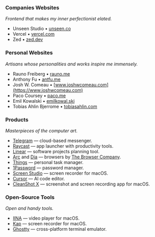 ### Companies Websites

_Frontend that makes my inner perfectionist elated._

- Unseen Studio • [unseen.co](https://unseen.co)
- Vercel • [vercel.com](https://vercel.com)
- Zed • [zed.dev](https://zed.dev)

### Personal Websites

_Artisans whose personalities and works inspire me immensely._

- Rauno Freiberg • [rauno.me](https://rauno.me)
- Anthony Fu • [antfu.me](https://antfu.me)
- Josh W. Comeau • [www.joshwcomeau.com](https://www.joshwcomeau.com)
- Paco Coursey • [paco.me](https://paco.me)
- Emil Kowalski • [emilkowal.ski](https://emilkowal.ski)
- Tobias Ahlin Bjerrome • [tobiasahlin.com](https://tobiasahlin.com)

### Products

_Masterpieces of the computer art._

- [Telegram](https://telegram.org) — cloud-based messenger.
- [Raycast](https://www.raycast.com) — app launcher with productivity tools.
- [Linear](https://linear.app) — software projects planning tool.
- [Arc](https://arc.net) and [Dia](https://www.diabrowser.com) — browsers by [The Browser Company](https://thebrowser.company).
- [Things](https://culturedcode.com/things) — personal task manager.
- [1Password](https://1password.com) — password manager.
- [Screen Studio](https://www.screen.studio) — screen recorder for macOS.
- [Cursor](https://www.cursor.com) — AI code editor.
- [CleanShot X](https://cleanshot.com) — screenshot and screen recording app for macOS.

### Open-Source Tools

_Open and handy tools._

- [IINA](https://github.com/iina/iina) — video player for macOS.
- [Kap](https://github.com/wulkano/Kap) — screen recorder for macOS.
- [Ghostty](https://github.com/ghostty-org/ghostty) — cross-platform terminal emulator.
